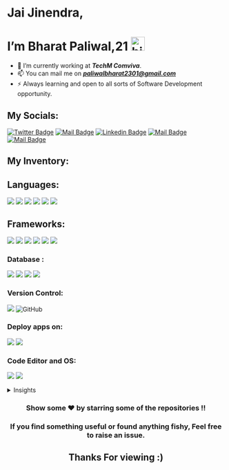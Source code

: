 # Jai Jinendra,

# I’m Bharat Paliwal,21 <img src="https://user-images.githubusercontent.com/1303154/88677602-1635ba80-d120-11ea-84d8-d263ba5fc3c0.gif" width="32px" alt="hi">


- 💞️ I’m currently working at ***TechM Comviva***.
- 📫 You can mail me on ***paliwalbharat2301@gmail.com***
- ⚡ Always learning and open to all sorts of Software Development opportunity.

## My Socials: 
[![Twitter Badge](https://img.shields.io/badge/-@BharatPaliwal23-1ca0f1?style=flat&labelColor=1ca0f1&logo=twitter&logoColor=white&link=https://twitter.com/BharatPaliwal23)](https://twitter.com/BharatPaliwal23) [![Mail Badge](https://img.shields.io/badge/-Bharat-1877F2?style=flat&labelColor=1877F2&logo=facebook&logoColor=white)](https://www.facebook.com/bharat.paliwal.3958914/) [![Linkedin Badge](https://img.shields.io/badge/-BharatPaliwal-0e76a8?style=flat&labelColor=0e76a8&logo=linkedin&logoColor=white)](https://www.linkedin.com/in/bharat-paliwal-ab7169179/) [![Mail Badge](https://img.shields.io/badge/-@_bharat_231-e84393?style=flat&labelColor=e84393&logo=instagram&logoColor=white)](https://www.instagram.com/_bharat_231/) [![Mail Badge](https://img.shields.io/badge/-paliwalbharat-c0392b?style=flat&labelColor=c0392b&logo=gmail&logoColor=white)](mailto:paliwalbharat2301@gmail.com)

## My Inventory:

## Languages: 
<img src="https://img.shields.io/badge/JavaScript-323330?style=for-the-badge&logo=javascript&logoColor=F7DF1E" /> <img src="https://img.shields.io/badge/HTML5-E34F26?style=for-the-badge&logo=html5&logoColor=white" />
<img src="https://img.shields.io/badge/CSS3-1572B6?style=for-the-badge&logo=css3&logoColor=white" />
<img src="https://img.shields.io/badge/Python-3776AB?style=for-the-badge&logo=python&logoColor=white" />
<img src="https://img.shields.io/badge/C%2B%2B-00599C?style=for-the-badge&logo=c%2B%2B&logoColor=white"/>
<img src="https://img.shields.io/badge/Java-ED8B00?style=for-the-badge&logo=java&logoColor=white"/>




## Frameworks:
<img src="https://img.shields.io/badge/Bootstrap-563D7C?style=for-the-badge&logo=bootstrap&logoColor=white"> <img src="https://img.shields.io/badge/React-20232A?style=for-the-badge&logo=react&logoColor=61DAFB"/>
<img src="https://img.shields.io/badge/Material--UI-0081CB?style=for-the-badge&logo=material-ui&logoColor=white"/>
<img src="https://img.shields.io/badge/Django-092E20?style=for-the-badge&logo=django&logoColor=white"/>
<img src="https://img.shields.io/badge/Node.js-43853D?style=for-the-badge&logo=node.js&logoColor=white"/>
<img src="https://img.shields.io/badge/Spring-6DB33F?style=for-the-badge&logo=spring&logoColor=white"/>

### Database :

<img src="https://img.shields.io/badge/MySQL-00000F?style=for-the-badge&logo=mysql&logoColor=white"/> <img src="https://img.shields.io/badge/SQLite-07405E?style=for-the-badge&logo=sqlite&logoColor=white"/>
<img src="https://img.shields.io/badge/PostgreSQL-316192?style=for-the-badge&logo=postgresql&logoColor=white"/>
<img src="https://img.shields.io/badge/MongoDB-4EA94B?style=for-the-badge&logo=mongodb&logoColor=white"/>

### Version Control:
<img src="https://img.shields.io/badge/Git-F05032?style=for-the-badge&logo=git&logoColor=white"/> <img alt="GitHub" src="https://img.shields.io/badge/github%20-%23121011.svg?&style=for-the-badge&logo=github&logoColor=white"/>

### Deploy apps on:
<img src="https://img.shields.io/badge/Netlify-00C7B7?style=for-the-badge&logo=netlify&logoColor=white" /> <img src="https://img.shields.io/badge/Heroku-430098?style=for-the-badge&logo=heroku&logoColor=white" />

### Code Editor and OS:
<img src="https://img.shields.io/badge/Visual_Studio_Code-0078D4?style=for-the-badge&logo=visual%20studio%20code&logoColor=white"/> <img src="https://img.shields.io/badge/Windows-0078D6?style=for-the-badge&logo=windows&logoColor=white" />  


<details>
<summary>
  Insights 
</summary>

<br >

#### Github Stats
<!--[![Bharat Paliwal's GitHub stats](https://github-readme-stats.vercel.app/api?username=bharatpaliwal-169)](https://github.com/bharatpaliwal-169/github-readme-stats)-->
![Bharat Paliwal's GitHub stats](https://github-readme-stats.vercel.app/api?username=bharatpaliwal-169&show_icons=true&theme=tokyonight) 

[![Top Langs](https://github-readme-stats.vercel.app/api/top-langs/?username=bharatpaliwal-169&hide=scss&theme=tokyonight&langs_count=7&layout=compact)](https://github.com/bharatpaliwal-169/github-readme-stats)
</details>


<div align="center">

### Show some ❤️ by starring some of the repositories !!
### If you find something useful or found anything fishy, Feel free to raise an issue.

  
## Thanks For viewing :)
</div>
